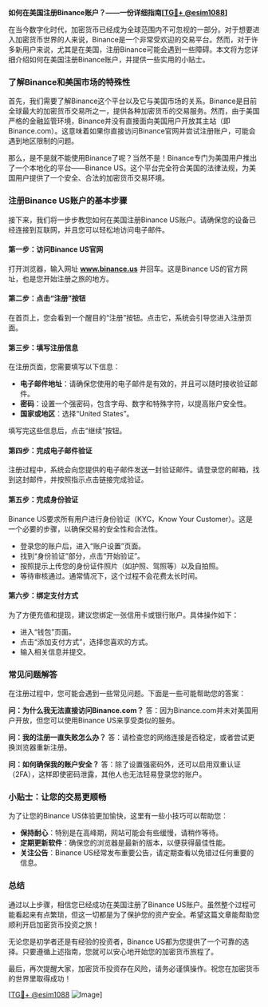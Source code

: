 **如何在美国注册Binance账户？——一份详细指南[[TG💪+ @esim1088](https://t.me/s/esim1088)]**

在当今数字化时代，加密货币已经成为全球范围内不可忽视的一部分。对于想要进入加密货币世界的人来说，Binance是一个非常受欢迎的交易平台。然而，对于许多新用户来说，尤其是在美国，注册Binance可能会遇到一些障碍。本文将为您详细介绍如何在美国注册Binance账户，并提供一些实用的小贴士。

### 了解Binance和美国市场的特殊性

首先，我们需要了解Binance这个平台以及它与美国市场的关系。Binance是目前全球最大的加密货币交易所之一，提供各种加密货币的交易服务。然而，由于美国严格的金融监管环境，Binance并没有直接面向美国用户开放其主站（即Binance.com）。这意味着如果你直接访问Binance官网并尝试注册账户，可能会遇到地区限制的问题。

那么，是不是就不能使用Binance了呢？当然不是！Binance专门为美国用户推出了一个本地化的平台——Binance US。这个平台完全符合美国的法律法规，为美国用户提供了一个安全、合法的加密货币交易环境。

### 注册Binance US账户的基本步骤

接下来，我们将一步步教您如何在美国注册Binance US账户。请确保您的设备已经连接到互联网，并且您可以轻松地访问电子邮件。

#### 第一步：访问Binance US官网

打开浏览器，输入网址 **www.binance.us** 并回车。这是Binance US的官方网址，也是您开始注册之旅的地方。

#### 第二步：点击“注册”按钮

在首页上，您会看到一个醒目的“注册”按钮。点击它，系统会引导您进入注册页面。

#### 第三步：填写注册信息

在注册页面，您需要填写以下信息：

- **电子邮件地址**：请确保您使用的电子邮件是有效的，并且可以随时接收验证邮件。
- **密码**：设置一个强密码，包含字母、数字和特殊字符，以提高账户安全性。
- **国家或地区**：选择“United States”。

填写完这些信息后，点击“继续”按钮。

#### 第四步：完成电子邮件验证

注册过程中，系统会向您提供的电子邮件发送一封验证邮件。请登录您的邮箱，找到这封邮件，并按照指示点击链接完成验证。

#### 第五步：完成身份验证

Binance US要求所有用户进行身份验证（KYC，Know Your Customer）。这是一个必要的步骤，以确保交易的安全性和合法性。

- 登录您的账户后，进入“账户设置”页面。
- 找到“身份验证”部分，点击“开始验证”。
- 按照提示上传您的身份证件照片（如护照、驾照等）以及自拍照。
- 等待审核通过。通常情况下，这个过程不会花费太长时间。

#### 第六步：绑定支付方式

为了方便充值和提现，建议您绑定一张信用卡或银行账户。具体操作如下：

- 进入“钱包”页面。
- 点击“添加支付方式”，选择您喜欢的方式。
- 输入相关信息并提交。

### 常见问题解答

在注册过程中，您可能会遇到一些常见问题。下面是一些可能帮助您的答案：

**问：为什么我无法直接访问Binance.com？**
答：因为Binance.com并未对美国用户开放，但您可以使用Binance US来享受类似的服务。

**问：我的注册一直失败怎么办？**
答：请检查您的网络连接是否稳定，或者尝试更换浏览器重新注册。

**问：如何确保我的账户安全？**
答：除了设置强密码外，还可以启用双重认证（2FA），这样即使密码泄露，其他人也无法轻易登录您的账户。

### 小贴士：让您的交易更顺畅

为了让您的Binance US体验更加愉快，这里有一些小技巧可以帮助您：

- **保持耐心**：特别是在高峰期，网站可能会有些缓慢，请稍作等待。
- **定期更新软件**：确保您的浏览器是最新的版本，以便获得最佳性能。
- **关注公告**：Binance US经常发布重要公告，请定期查看以免错过任何重要的信息。

### 总结

通过以上步骤，相信您已经成功在美国注册了Binance US账户。虽然整个过程可能看起来有点繁琐，但这一切都是为了保护您的资产安全。希望这篇文章能帮助您顺利开启加密货币投资之旅！

无论您是初学者还是有经验的投资者，Binance US都为您提供了一个可靠的选择。只要遵循上述指南，您就可以安心地开始您的加密货币旅程了。

最后，再次提醒大家，加密货币投资存在风险，请务必谨慎操作。祝您在加密货币的世界里取得成功！

[[TG💪+ @esim1088](https://t.me/s/esim1088) ![Image](https://i.postimg.cc/4NQfJmqS/Snipaste-2025-05-13-00-14-12.png)]